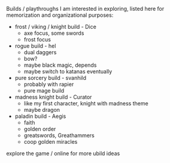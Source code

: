 Builds / playthroughs I am interested in exploring, listed here for memorization and organizational purposes:

- frost / viking / knight build - Dice
	- axe focus, some swords
	- frost focus
- rogue build - hel
	- dual daggers
	- bow?
	- maybe black magic, depends
	- maybe switch to katanas eventually
- pure sorcery build - svanhild
	- probably with rapier
	- pure mage build
- madness knight build - Curator
	- like my first character, knight with madness theme
	- maybe dragon
- paladin build - Aegis
	- faith
	- golden order
	- greatswords, Greathammers
	- coop golden miracles

explore the game / online for more ubild ideas
